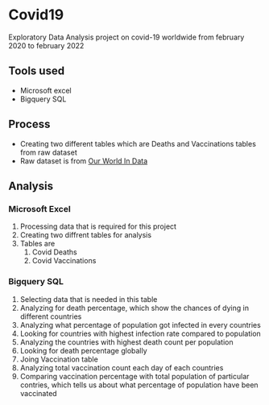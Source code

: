 # Covid19
Exploratory Data Analysis project on covid-19 worldwide from february 2020 to february 2022

## Tools used
- Microsoft excel
- Bigquery SQL


## Process

- Creating two different tables which are Deaths and Vaccinations tables from raw dataset
- Raw dataset is from [Our World In Data](https://ourworldindata.org/covid-cases)

## Analysis
### Microsoft Excel

1) Processing data that is required for this project
2) Creating two diffrent tables for analysis
3) Tables are
   1) Covid Deaths
   2) Covid Vaccinations


### Bigquery SQL
1) Selecting data that is needed in this table
2) Analyzing for death percentage, which show the chances of dying in different countries
3) Analyzing what percentage of population got infected in every countries
4) Looking for countries with highest infection rate compared to population
5) Analyzing the countries with highest death count per population
6) Looking for death percentage globally
7) Joing Vaccination table
8) Analyzing total vaccination count each day of each countries
9) Comparing vaccination percentage with total population of particular contries, which tells us about what percentage of population have been vaccinated
